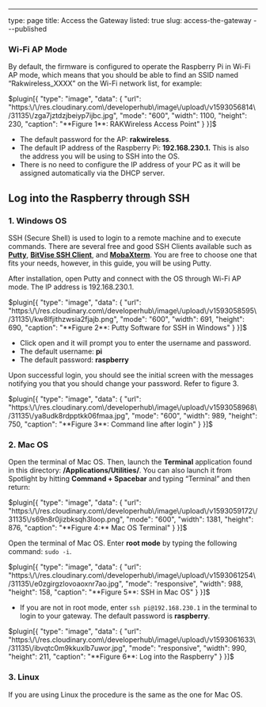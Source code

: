 ---
type: page
title: Access the Gateway
listed: true
slug: access-the-gateway
---published

### Wi-Fi AP Mode

By default, the firmware is configured to operate the Raspberry Pi in Wi-Fi AP mode, which means that you should be able to find an SSID named “Rakwireless_XXXX” on the Wi-Fi network list, for example:

$plugin[{
    "type": "image",
    "data": {
        "url": "https:\/\/res.cloudinary.com\/developerhub\/image\/upload\/v1593056814\/31135\/zga7jztdzjbeiyp7ijbc.jpg",
        "mode": "600",
        "width": 1100,
        "height": 230,
        "caption": "**Figure 1**: RAKWireless Access Point"
    }
}]$

- The default password for the AP: **rakwireless**.
- The default IP address of the Raspberry Pi: **192.168.230.1.** This is also the address you will be using to SSH into the OS.
- There is no need to configure the IP address of your PC as it will be assigned automatically via the DHCP server.

## Log into the Raspberry through SSH

### 1. Windows OS

SSH (Secure Shell) is used to login to a remote machine and to execute commands. There are several free and good SSH Clients available such as [**Putty**](https://www.chiark.greenend.org.uk/~sgtatham/putty/latest.html), [**BitVise SSH Client**](https://www.bitvise.com/ssh-client-download), and [**MobaXterm**](https://mobaxterm.mobatek.net/). You are free to choose one that fits your needs, however, in this guide, you will be using Putty.

After installation, open Putty and connect with the OS through Wi-Fi AP mode. The IP address is 192.168.230.1.

$plugin[{
    "type": "image",
    "data": {
        "url": "https:\/\/res.cloudinary.com\/developerhub\/image\/upload\/v1593058595\/31135\/kw8lfjithzwsia2fjajb.png",
        "mode": "600",
        "width": 691,
        "height": 690,
        "caption": "**Figure 2**: Putty Software for SSH in Windows"
    }
}]$

- Click open and it will prompt you to enter the username and password. 
- The default username: **pi**
- The default password: **raspberry**

Upon successful login, you should see the initial screen with the messages notifying you that you should change your password. Refer to figure 3.

$plugin[{
    "type": "image",
    "data": {
        "url": "https:\/\/res.cloudinary.com\/developerhub\/image\/upload\/v1593058968\/31135\/ya8udk8rdpptkk06fmaa.jpg",
        "mode": "600",
        "width": 989,
        "height": 750,
        "caption": "**Figure 3**: Command line after login"
    }
}]$

### 2. Mac OS

Open the terminal of Mac OS. Then, launch the **Terminal** application found in this directory: **/Applications/Utilities/**. You can also launch it from Spotlight by hitting **Command + Spacebar** and typing “Terminal” and then return:

$plugin[{
    "type": "image",
    "data": {
        "url": "https:\/\/res.cloudinary.com\/developerhub\/image\/upload\/v1593059172\/31135\/s69n8r0jizbksqh3loop.png",
        "mode": "600",
        "width": 1381,
        "height": 876,
        "caption": "**Figure 4:** Mac OS Terminal"
    }
}]$

Open the terminal of Mac OS. Enter **root mode** by typing the following command: `sudo -i`.

$plugin[{
    "type": "image",
    "data": {
        "url": "https:\/\/res.cloudinary.com\/developerhub\/image\/upload\/v1593061254\/31135\/e0zgirgzlovoaoxnr7ao.jpg",
        "mode": "responsive",
        "width": 988,
        "height": 158,
        "caption": "**Figure 5**:  SSH in Mac OS"
    }
}]$

- If you are not in root mode, enter `ssh pi@192.168.230.1` in the terminal to login to your gateway. The default password is **raspberry**.

$plugin[{
    "type": "image",
    "data": {
        "url": "https:\/\/res.cloudinary.com\/developerhub\/image\/upload\/v1593061633\/31135\/ibvqtc0m9kkuxlb7uwor.jpg",
        "mode": "responsive",
        "width": 990,
        "height": 211,
        "caption": "**Figure 6**: Log into the Raspberry"
    }
}]$

### 3. Linux

 If you are using Linux the procedure is the same as the one for Mac OS.

